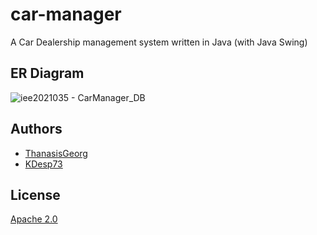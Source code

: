 # car-manager

A Car Dealership management system written in Java (with Java Swing)

## ER Diagram

![iee2021035 - CarManager_DB](https://github.com/user-attachments/assets/dbd38cc2-09c1-4622-8bc4-b462974a1bf5)


## Authors

- [ThanasisGeorg](https://github.com/ThanasisGeorg)
- [KDesp73](https://github.com/KDesp73)

## License

[Apache 2.0](./LICENSE)
